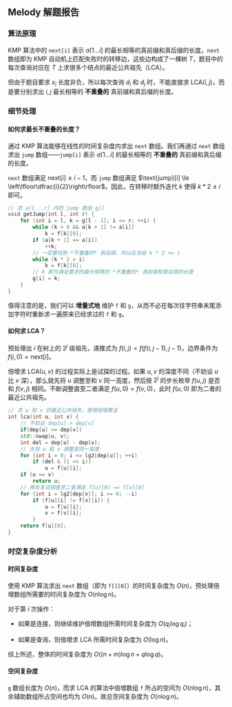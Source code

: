 ## Melody 解题报告

### 算法原理

KMP 算法中的 `next[i]` 表示 $a[1\dots i]$ 的最长相等的真前缀和真后缀的长度。`next` 数组即为 KMP 自动机上匹配失败时的转移边，这些边构成了一棵树 $T$，题目中的每次查询对应在 $T$ 上求很多个结点的最近公共祖先（LCA）。

但由于题目要求 $x_i$ 长度非负，所以每次查询 $d_i$ 和 $d_j$ 时，不能直接求 $\text{LCA}(i, j)$，而是要分别求出 $i, j$ 最长相等的 **不重叠的** 真前缀和真后缀的长度。

### 细节处理

#### 如何求最长不重叠的长度？

通过 KMP 算法能够在线性的时间复杂度内求出 `next` 数组。我们再通过 `next` 数组求出 `jump` 数组——`jump[i]` 表示 $a[1\dots i]$ 的最长相等的 **不重叠的** 真前缀和真后缀的长度。

`next` 数组满足 $\text{next}[i] \le i - 1$，而 `jump` 数组满足 $\text{jump}[i] \le \left\lfloor\dfrac{i}{2}\right\rfloor$。因此，在转移时额外迭代 $k$ 使得 $k * 2 \le i$ 即可。

```cpp
// 求 a[l...r] 内的 jump 数组 g[]
void getJump(int l, int r) {
    for (int i = l, k = g[l - 1]; i <= r; ++i) {
        while (k > 0 && a[k + 1] != a[i])
            k = f[k][0];
       	if (a[k + 1] == a[i])
            ++k;
        // 一定要找到 *不重叠的* 前后缀，所以应当由 k * 2 <= i
        while (k * 2 > i)
            k = f[k][0];
        // k 即为满足要求的最长相等的 *不重叠的* 真前缀和真后缀的长度
        g[i] = k;
    }
}
```

值得注意的是，我们可以 **增量式地** 维护 `f` 和 `g`，从而不必在每次往字符串末尾添加字符时重新求一遍原来已经求过的 `f` 和 `g`。

#### 如何求 LCA？

预处理出 $i$ 在树上的 $2^j$ 级祖先，递推式为 $f(i, j) = f(f(i, j - 1), j - 1)$，边界条件为 $f(i, 0) = \text{next}[i]$。

倍增求 $\text{LCA}(u, v)$ 的过程实际上是试探的过程。如果 $u, v$ 的深度不同（不妨设 $u$ 比 $v$ 深），那么就先将 $u$ 调整至和 $v$ 同一高度，然后按 $2^j$ 的步长枚举 $f(u, j)$ 是否和 $f(v, j)$ 相同。不断调整直至二者满足 $f(u, 0) = f(v, 0)$，此时 $f(u, 0)$ 即为二者的最近公共祖先。

```cpp
// 求 u 和 v 的最近公共祖先，使用倍增算法
int lca(int u, int v) {
    // 不妨设 dep[u] > dep[v]
    if(dep[u] <= dep[v])
    std::swap(u, v);
    int del = dep[u] - dep[v];
    // 先将 u 和 v 调整至同一高度
    for (int i = 0; i <= lg2[dep[u]]; ++i)
        if (del & (1 << i))
            u = f[u][i];
    if (u == v)
        return u;
    // 再反复试探直至二者满足 f[u][0] == f[v][0]
    for (int i = lg2[dep[v]]; i >= 0; --i)
        if (f[u][i] != f[v][i]) {
            u = f[u][i];
            v = f[v][i];
        }
    return f[u][0];
}
```

### 时空复杂度分析

#### 时间复杂度

使用 KMP 算法求出 `next` 数组（即为 `f[][0]`）的时间复杂度为 $O(n)$，预处理倍增数组所需要的时间复杂度为 $O(n \log n)$。

对于第 $i$ 次操作：

- 如果是连接，则继续维护倍增数组所需时间复杂度为 $O(q_i\log q_i)$；

- 如果是查询，则倍增求 LCA 所需时间复杂度为 $O(\log n)$。

综上所述，整体的时间复杂度为 $O((n + m)\log n + q\log q)$。

#### 空间复杂度

`g` 数组长度为 $O(n)$，而求 LCA 的算法中倍增数组 `f` 所占的空间为 $O(n \log n)$，其余辅助数组所占空间也均为 $O(n)$。故总空间复杂度为 $O(n \log n)$。